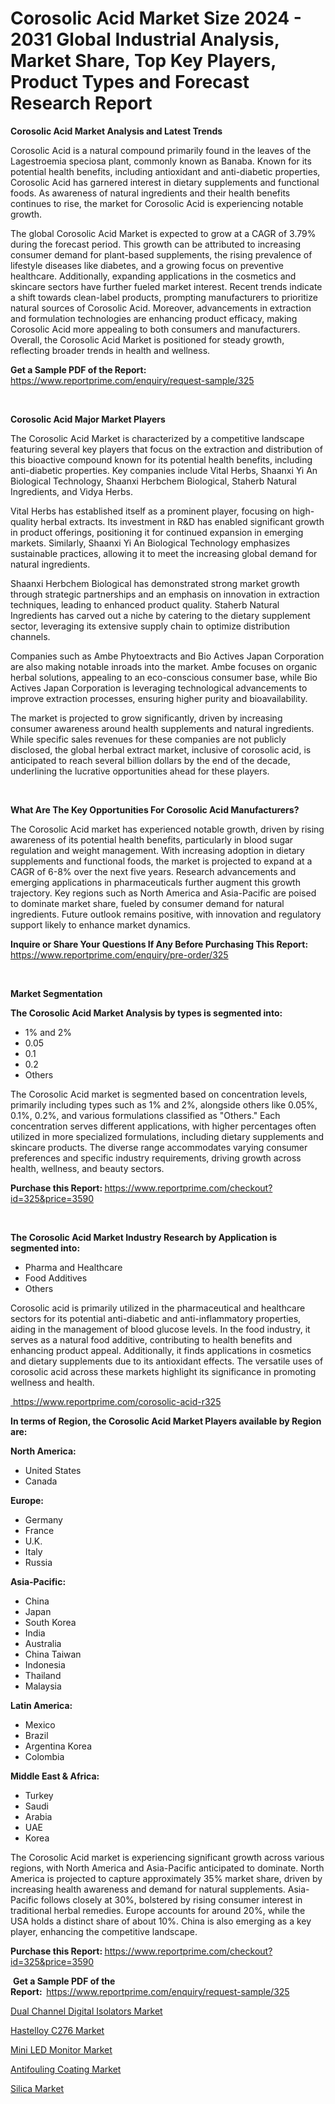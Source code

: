 <p><h1>Corosolic Acid Market Size 2024 - 2031 Global Industrial Analysis, Market Share, Top Key Players, Product Types and Forecast Research Report</h1></p><p><strong>Corosolic Acid Market Analysis and Latest Trends</strong></p>
<p><p>Corosolic Acid is a natural compound primarily found in the leaves of the Lagestroemia speciosa plant, commonly known as Banaba. Known for its potential health benefits, including antioxidant and anti-diabetic properties, Corosolic Acid has garnered interest in dietary supplements and functional foods. As awareness of natural ingredients and their health benefits continues to rise, the market for Corosolic Acid is experiencing notable growth.</p><p>The global Corosolic Acid Market is expected to grow at a CAGR of 3.79% during the forecast period. This growth can be attributed to increasing consumer demand for plant-based supplements, the rising prevalence of lifestyle diseases like diabetes, and a growing focus on preventive healthcare. Additionally, expanding applications in the cosmetics and skincare sectors have further fueled market interest. Recent trends indicate a shift towards clean-label products, prompting manufacturers to prioritize natural sources of Corosolic Acid. Moreover, advancements in extraction and formulation technologies are enhancing product efficacy, making Corosolic Acid more appealing to both consumers and manufacturers. Overall, the Corosolic Acid Market is positioned for steady growth, reflecting broader trends in health and wellness.</p></p>
<p><strong>Get a Sample PDF of the Report:&nbsp;</strong> <a href="https://www.reportprime.com/enquiry/request-sample/325?utm_campaign=1088&utm_medium=2&utm_source=Github&utm_content=ia&utm_term=24122024&utm_id=corosolic-acid">https://www.reportprime.com/enquiry/request-sample/325</a></p>
<p>&nbsp;</p>
<p><strong>Corosolic Acid Major Market Players</strong></p>
<p><p>The Corosolic Acid Market is characterized by a competitive landscape featuring several key players that focus on the extraction and distribution of this bioactive compound known for its potential health benefits, including anti-diabetic properties. Key companies include Vital Herbs, Shaanxi Yi An Biological Technology, Shaanxi Herbchem Biological, Staherb Natural Ingredients, and Vidya Herbs.</p><p>Vital Herbs has established itself as a prominent player, focusing on high-quality herbal extracts. Its investment in R&D has enabled significant growth in product offerings, positioning it for continued expansion in emerging markets. Similarly, Shaanxi Yi An Biological Technology emphasizes sustainable practices, allowing it to meet the increasing global demand for natural ingredients.</p><p>Shaanxi Herbchem Biological has demonstrated strong market growth through strategic partnerships and an emphasis on innovation in extraction techniques, leading to enhanced product quality. Staherb Natural Ingredients has carved out a niche by catering to the dietary supplement sector, leveraging its extensive supply chain to optimize distribution channels.</p><p>Companies such as Ambe Phytoextracts and Bio Actives Japan Corporation are also making notable inroads into the market. Ambe focuses on organic herbal solutions, appealing to an eco-conscious consumer base, while Bio Actives Japan Corporation is leveraging technological advancements to improve extraction processes, ensuring higher purity and bioavailability.</p><p>The market is projected to grow significantly, driven by increasing consumer awareness around health supplements and natural ingredients. While specific sales revenues for these companies are not publicly disclosed, the global herbal extract market, inclusive of corosolic acid, is anticipated to reach several billion dollars by the end of the decade, underlining the lucrative opportunities ahead for these players.</p></p>
<p>&nbsp;</p>
<p><strong>What Are The Key Opportunities For Corosolic Acid Manufacturers?</strong></p>
<p><p>The Corosolic Acid market has experienced notable growth, driven by rising awareness of its potential health benefits, particularly in blood sugar regulation and weight management. With increasing adoption in dietary supplements and functional foods, the market is projected to expand at a CAGR of 6-8% over the next five years. Research advancements and emerging applications in pharmaceuticals further augment this growth trajectory. Key regions such as North America and Asia-Pacific are poised to dominate market share, fueled by consumer demand for natural ingredients. Future outlook remains positive, with innovation and regulatory support likely to enhance market dynamics.</p></p>
<p><strong>Inquire or Share Your Questions If Any Before Purchasing This Report:</strong> <a href="https://www.reportprime.com/enquiry/pre-order/325?utm_campaign=1088&utm_medium=2&utm_source=Github&utm_content=ia&utm_term=24122024&utm_id=corosolic-acid">https://www.reportprime.com/enquiry/pre-order/325</a></p>
<p>&nbsp;</p>
<p><strong>Market Segmentation</strong></p>
<p><strong>The Corosolic Acid Market Analysis by types is segmented into:</strong></p>
<p><ul><li>1% and 2%</li><li>0.05</li><li>0.1</li><li>0.2</li><li>Others</li></ul></p>
<p><p>The Corosolic Acid market is segmented based on concentration levels, primarily including types such as 1% and 2%, alongside others like 0.05%, 0.1%, 0.2%, and various formulations classified as "Others." Each concentration serves different applications, with higher percentages often utilized in more specialized formulations, including dietary supplements and skincare products. The diverse range accommodates varying consumer preferences and specific industry requirements, driving growth across health, wellness, and beauty sectors.</p></p>
<p><strong>Purchase this Report:&nbsp;</strong><a href="https://www.reportprime.com/checkout?id=325&price=3590&utm_campaign=1088&utm_medium=2&utm_source=Github&utm_content=ia&utm_term=24122024&utm_id=corosolic-acid">https://www.reportprime.com/checkout?id=325&price=3590</a></p>
<p>&nbsp;</p>
<p><strong>The Corosolic Acid Market Industry Research by Application is segmented into:</strong></p>
<p><ul><li>Pharma and Healthcare</li><li>Food Additives</li><li>Others</li></ul></p>
<p><p>Corosolic acid is primarily utilized in the pharmaceutical and healthcare sectors for its potential anti-diabetic and anti-inflammatory properties, aiding in the management of blood glucose levels. In the food industry, it serves as a natural food additive, contributing to health benefits and enhancing product appeal. Additionally, it finds applications in cosmetics and dietary supplements due to its antioxidant effects. The versatile uses of corosolic acid across these markets highlight its significance in promoting wellness and health.</p></p>
<p><a href="https://www.reportprime.com/corosolic-acid-r325?utm_campaign=1088&utm_medium=2&utm_source=Github&utm_content=ia&utm_term=24122024&utm_id=corosolic-acid">&nbsp;https://www.reportprime.com/corosolic-acid-r325</a></p>
<p><strong>In terms of Region, the Corosolic Acid Market Players available by Region are:</strong></p>
<p>
    <p> <strong> North America: </strong>
        <ul>
            <li>United States</li>
            <li>Canada</li>
        </ul>
        </p> 
    <p> <strong> Europe: </strong>
        <ul>
            <li>Germany</li>
            <li>France</li>
            <li>U.K.</li>
            <li>Italy</li>
            <li>Russia</li>
        </ul>
        </p> 
    <p> <strong> Asia-Pacific: </strong>
        <ul>
            <li>China</li>
            <li>Japan</li>
            <li>South Korea</li>
            <li>India</li>
            <li>Australia</li>
            <li>China Taiwan</li>
            <li>Indonesia</li>
            <li>Thailand</li>
            <li>Malaysia</li>
        </ul>
        </p> 
    <p> <strong> Latin America: </strong>
        <ul>
            <li>Mexico</li>
            <li>Brazil</li>
            <li>Argentina Korea</li>
            <li>Colombia</li>
        </ul>
        </p> 
    <p> <strong> Middle East & Africa: </strong>
        <ul>
            <li>Turkey</li>
            <li>Saudi</li>
            <li>Arabia</li>
            <li>UAE</li>
            <li>Korea</li>
        </ul>
    </p>
    </p>
<p><p>The Corosolic Acid market is experiencing significant growth across various regions, with North America and Asia-Pacific anticipated to dominate. North America is projected to capture approximately 35% market share, driven by increasing health awareness and demand for natural supplements. Asia-Pacific follows closely at 30%, bolstered by rising consumer interest in traditional herbal remedies. Europe accounts for around 20%, while the USA holds a distinct share of about 10%. China is also emerging as a key player, enhancing the competitive landscape.</p></p>
<p><strong>Purchase this Report: </strong><a href="https://www.reportprime.com/checkout?id=325&price=3590&utm_campaign=1088&utm_medium=2&utm_source=Github&utm_content=ia&utm_term=24122024&utm_id=corosolic-acid">https://www.reportprime.com/checkout?id=325&price=3590</a></p>
<p>&nbsp;<strong>Get a Sample PDF of the Report:&nbsp;&nbsp;</strong><a href="https://www.reportprime.com/enquiry/request-sample/325?utm_campaign=1088&utm_medium=2&utm_source=Github&utm_content=ia&utm_term=24122024&utm_id=corosolic-acid">https://www.reportprime.com/enquiry/request-sample/325</a></p>
<p><strong></strong></p>
<p><p><a href="https://www.linkedin.com/pulse/in-depth-understanding-dual-channel-digital-isolators-market-5fffe?utm_campaign=1088&utm_medium=2&utm_source=Github&utm_content=ia&utm_term=24122024&utm_id=corosolic-acid">Dual Channel Digital Isolators Market</a></p><p><a href="https://www.linkedin.com/pulse/hastelloy-c276-market-pulse-115-expansion-blueprint-2024-2031-9syue?utm_campaign=1088&utm_medium=2&utm_source=Github&utm_content=ia&utm_term=24122024&utm_id=corosolic-acid">Hastelloy C276 Market</a></p><p><a href="https://www.linkedin.com/pulse/mini-led-monitor-market-ecosystem-competitive-landscape-strategic-azbje?utm_campaign=1088&utm_medium=2&utm_source=Github&utm_content=ia&utm_term=24122024&utm_id=corosolic-acid">Mini LED Monitor Market</a></p><p><a href="https://github.com/domoniqueluoma76/Market-Research-Report-List-1/blob/main/antifouling-coating-market.md?utm_campaign=1088&utm_medium=2&utm_source=Github&utm_content=ia&utm_term=24122024&utm_id=corosolic-acid">Antifouling Coating Market</a></p><p><a href="https://github.com/barnickclara79/Market-Research-Report-List-1/blob/main/silica-market.md?utm_campaign=1088&utm_medium=2&utm_source=Github&utm_content=ia&utm_term=24122024&utm_id=corosolic-acid">Silica Market</a></p></p>